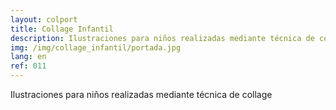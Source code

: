 ```yaml
---
layout: colport
title: Collage Infantil
description: Ilustraciones para niños realizadas mediante técnica de collage
img: /img/collage_infantil/portada.jpg
lang: en
ref: 011
---
```


Ilustraciones para niños realizadas mediante técnica de collage

<div class="section group">
        <div class="col span_1_of_12"></div>
        <div class="col span_10_of_12">
	  <img class="image_enlarge" src="{{ site.baseurl }}/img/collage_infantil/musicos_bremen.jpg" alt=""/>
	</div>
</div>
